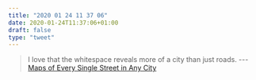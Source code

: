 ```yaml
---
title: "2020 01 24 11 37 06"
date: 2020-01-24T11:37:06+01:00
draft: false
type: "tweet"
---
```

> I love that the whitespace reveals more of a city than just roads. --- [Maps of Every Single Street in Any City](https://kottke.org/20/01/maps-of-every-single-street-in-any-city)
